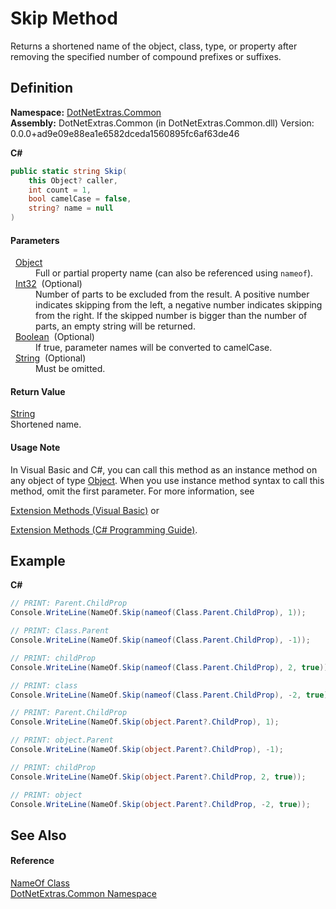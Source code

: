 # Skip Method


Returns a shortened name of the object, class, type, or property after removing the specified number of compound prefixes or suffixes.



## Definition
**Namespace:** <a href="e3fd6ca3-b7ea-9ef0-10c7-6420d2e30de3.md">DotNetExtras.Common</a>  
**Assembly:** DotNetExtras.Common (in DotNetExtras.Common.dll) Version: 0.0.0+ad9e09e88ea1e6582dceda1560895fc6af63de46

**C#**
``` C#
public static string Skip(
	this Object? caller,
	int count = 1,
	bool camelCase = false,
	string? name = null
)
```



#### Parameters
<dl><dt>  <a href="https://learn.microsoft.com/dotnet/api/system.object" target="_blank" rel="noopener noreferrer">Object</a></dt><dd>Full or partial property name (can also be referenced using <code>nameof</code>).</dd><dt>  <a href="https://learn.microsoft.com/dotnet/api/system.int32" target="_blank" rel="noopener noreferrer">Int32</a>  (Optional)</dt><dd>Number of parts to be excluded from the result. A positive number indicates skipping from the left, a negative number indicates skipping from the right. If the skipped number is bigger than the number of parts, an empty string will be returned.</dd><dt>  <a href="https://learn.microsoft.com/dotnet/api/system.boolean" target="_blank" rel="noopener noreferrer">Boolean</a>  (Optional)</dt><dd>If true, parameter names will be converted to camelCase.</dd><dt>  <a href="https://learn.microsoft.com/dotnet/api/system.string" target="_blank" rel="noopener noreferrer">String</a>  (Optional)</dt><dd>Must be omitted.</dd></dl>

#### Return Value
<a href="https://learn.microsoft.com/dotnet/api/system.string" target="_blank" rel="noopener noreferrer">String</a>  
Shortened name.

#### Usage Note
In Visual Basic and C#, you can call this method as an instance method on any object of type <a href="https://learn.microsoft.com/dotnet/api/system.object" target="_blank" rel="noopener noreferrer">Object</a>. When you use instance method syntax to call this method, omit the first parameter. For more information, see <a href="https://docs.microsoft.com/dotnet/visual-basic/programming-guide/language-features/procedures/extension-methods" target="_blank" rel="noopener noreferrer">

Extension Methods (Visual Basic)</a> or <a href="https://docs.microsoft.com/dotnet/csharp/programming-guide/classes-and-structs/extension-methods" target="_blank" rel="noopener noreferrer">

Extension Methods (C# Programming Guide)</a>.

## Example


**C#**  
``` C#
// PRINT: Parent.ChildProp
Console.WriteLine(NameOf.Skip(nameof(Class.Parent.ChildProp), 1));

// PRINT: Class.Parent
Console.WriteLine(NameOf.Skip(nameof(Class.Parent.ChildProp), -1));

// PRINT: childProp
Console.WriteLine(NameOf.Skip(nameof(Class.Parent.ChildProp), 2, true));

// PRINT: class
Console.WriteLine(NameOf.Skip(nameof(Class.Parent.ChildProp), -2, true));

// PRINT: Parent.ChildProp
Console.WriteLine(NameOf.Skip(object.Parent?.ChildProp), 1);

// PRINT: object.Parent
Console.WriteLine(NameOf.Skip(object.Parent?.ChildProp), -1);

// PRINT: childProp
Console.WriteLine(NameOf.Skip(object.Parent?.ChildProp, 2, true));

// PRINT: object
Console.WriteLine(NameOf.Skip(object.Parent?.ChildProp, -2, true));
```


## See Also


#### Reference
<a href="4d9b8d97-0e02-2be7-3992-328efcc7d771.md">NameOf Class</a>  
<a href="e3fd6ca3-b7ea-9ef0-10c7-6420d2e30de3.md">DotNetExtras.Common Namespace</a>  
